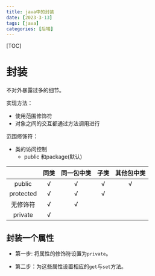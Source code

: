 ```yaml
---
title: java中的封装
date: [2023-3-13]
tags: [java]
categories: [后端]
---
```


[TOC]

# 封装

不对外暴露过多的细节。

实现方法：

- 使用范围修饰符
- 对象之间的交互都通过方法调用进行

范围修饰符：

- 类的访问控制
	- public 和package(默认)

||同类|同一包中类|子类|其他包中类|
|:--:|:--:|:--:|:--:|:--:|
|public|√|√|√|√|
|protected|√|√|√||
|无修饰符|√|√|||
|private|√|||

## 封装一个属性

- 第一步: 将属性的修饰符设置为`private`。

- 第二步：为这些属性设置相应的`get`与`set`方法。
